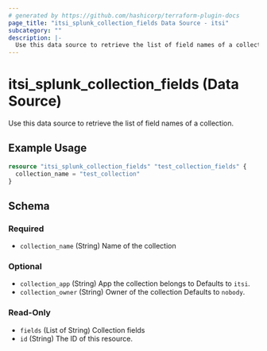 ```yaml
---
# generated by https://github.com/hashicorp/terraform-plugin-docs
page_title: "itsi_splunk_collection_fields Data Source - itsi"
subcategory: ""
description: |-
  Use this data source to retrieve the list of field names of a collection.
---
```


# itsi_splunk_collection_fields (Data Source)

Use this data source to retrieve the list of field names of a collection.

## Example Usage

```terraform
resource "itsi_splunk_collection_fields" "test_collection_fields" {
  collection_name = "test_collection"
}
```

<!-- schema generated by tfplugindocs -->
## Schema

### Required

- `collection_name` (String) Name of the collection

### Optional

- `collection_app` (String) App the collection belongs to Defaults to `itsi`.
- `collection_owner` (String) Owner of the collection Defaults to `nobody`.

### Read-Only

- `fields` (List of String) Collection fields
- `id` (String) The ID of this resource.
